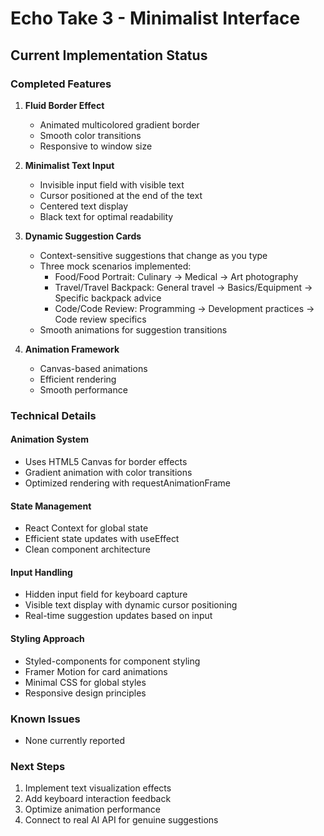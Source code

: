 # Echo Take 3 - Minimalist Interface

## Current Implementation Status

### Completed Features
1. **Fluid Border Effect**
   - Animated multicolored gradient border
   - Smooth color transitions
   - Responsive to window size

2. **Minimalist Text Input**
   - Invisible input field with visible text
   - Cursor positioned at the end of the text
   - Centered text display
   - Black text for optimal readability

3. **Dynamic Suggestion Cards**
   - Context-sensitive suggestions that change as you type
   - Three mock scenarios implemented:
     - Food/Food Portrait: Culinary → Medical → Art photography
     - Travel/Travel Backpack: General travel → Basics/Equipment → Specific backpack advice
     - Code/Code Review: Programming → Development practices → Code review specifics
   - Smooth animations for suggestion transitions

4. **Animation Framework**
   - Canvas-based animations
   - Efficient rendering
   - Smooth performance

### Technical Details

#### Animation System
- Uses HTML5 Canvas for border effects
- Gradient animation with color transitions
- Optimized rendering with requestAnimationFrame

#### State Management
- React Context for global state
- Efficient state updates with useEffect
- Clean component architecture

#### Input Handling
- Hidden input field for keyboard capture
- Visible text display with dynamic cursor positioning
- Real-time suggestion updates based on input

#### Styling Approach
- Styled-components for component styling
- Framer Motion for card animations
- Minimal CSS for global styles
- Responsive design principles

### Known Issues
- None currently reported

### Next Steps
1. Implement text visualization effects
2. Add keyboard interaction feedback
3. Optimize animation performance
4. Connect to real AI API for genuine suggestions 